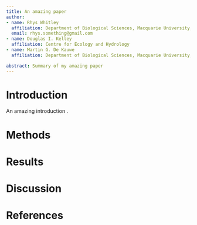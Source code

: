 ```yaml
---  
title: An amazing paper
author:
- name: Rhys Whitley
  affiliation: Department of Biological Sciences, Macquarie University, North Ryde, NSW 2109, Australia.
  email: rhys.something@gmail.com
- name: Douglas I. Kelley
  affiliation: Centre for Ecology and Hydrology
- name: Martin G. De Kauwe
  affiliation: Department of Biological Sciences, Macquarie University, North Ryde, NSW 2109, Australia.

abstract: Summary of my amazing paper
---  
```


# Introduction

An amazing introduction .


# Methods

# Results

# Discussion


# References
